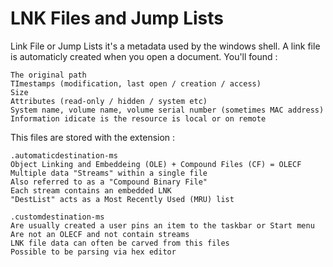 # LNK Files and Jump Lists
Link File or Jump Lists it's a metadata used by the windows shell.
A link file is automaticly created when you open a document.
You'll found :
```
The original path
TImestamps (modification, last open / creation / access)
Size
Attributes (read-only / hidden / system etc)
System name, volume name, volume serial number (sometimes MAC address)
Information idicate is the resource is local or on remote 
```
This files are stored with the extension : 
```
.automaticdestination-ms 
Object Linking and Embeddeing (OLE) + Compound Files (CF) = OLECF
Multiple data "Streams" within a single file
Also referred to as a "Compound Binary File"
Each stream contains an embedded LNK
"DestList" acts as a Most Recently Used (MRU) list
```
```
.customdestination-ms
Are usually created a user pins an item to the taskbar or Start menu
Are not an OLECF and not contain streams
LNK file data can often be carved from this files
Possible to be parsing via hex editor
```


















